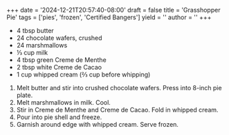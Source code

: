 +++
date = '2024-12-21T20:57:40-08:00'
draft = false
title = 'Grasshopper Pie'
tags = ['pies', 'frozen', 'Certified Bangers']
yield = ''
author = ''
+++

* 4 tbsp butter
* 24 chocolate wafers, crushed
* 24 marshmallows
* ⅓ cup milk
* 4 tbsp green Creme de Menthe
* 2 tbsp white Creme de Cacao
* 1 cup whipped cream (⅔ cup before whipping)

1. Melt butter and stir into crushed chocolate wafers. Press into 8-inch pie plate.
2. Melt marshmallows in milk. Cool.
3. Stir in Creme de Menthe and Creme de Cacao. Fold in whipped cream.
4. Pour into pie shell and freeze.
5. Garnish around edge with whipped cream. Serve frozen.
